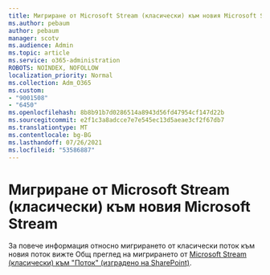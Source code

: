 ```yaml
---
title: Мигриране от Microsoft Stream (класически) към новия Microsoft Stream
ms.author: pebaum
author: pebaum
manager: scotv
ms.audience: Admin
ms.topic: article
ms.service: o365-administration
ROBOTS: NOINDEX, NOFOLLOW
localization_priority: Normal
ms.collection: Adm_O365
ms.custom:
- "9001508"
- "6450"
ms.openlocfilehash: 8b8b91b7d0286514a8943d56fd47954cf147d22b
ms.sourcegitcommit: e2f1c3a8adcce7e7e545ec13d5aeae3cf2f67db7
ms.translationtype: MT
ms.contentlocale: bg-BG
ms.lasthandoff: 07/26/2021
ms.locfileid: "53586887"
---
```

# <a name="migrate-from-microsoft-stream-classic-to-the-new-microsoft-stream"></a>Мигриране от Microsoft Stream (класически) към новия Microsoft Stream

За повече информация относно мигрирането от класически поток към новия поток вижте Общ преглед на мигрирането от [Microsoft Stream (класически) към "Поток" (изградено на SharePoint)](/stream/streamnew/stream-classic-to-new-migration-overview).